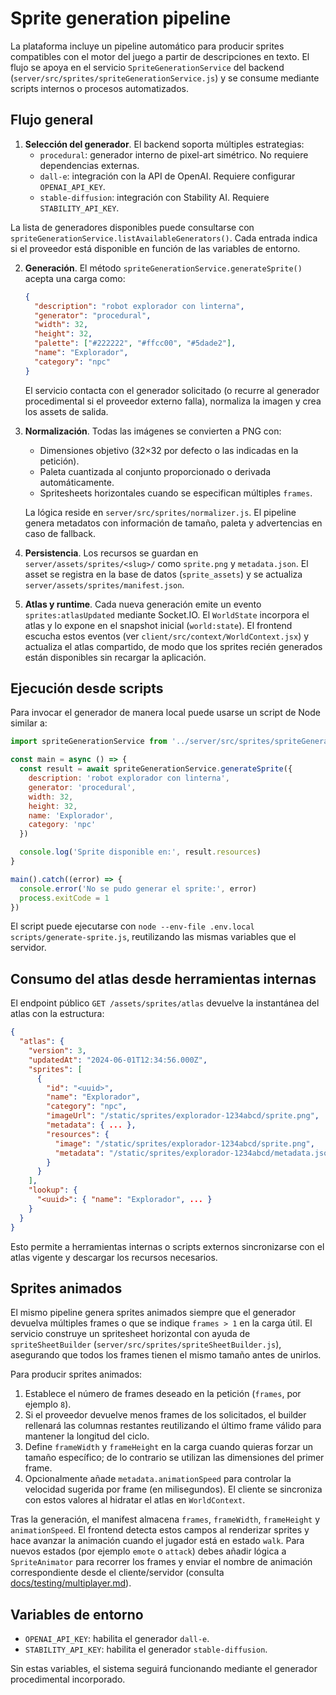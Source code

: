 # Sprite generation pipeline

La plataforma incluye un pipeline automático para producir sprites compatibles con el motor del juego a partir de descripciones en texto. El flujo se apoya en el servicio `SpriteGenerationService` del backend (`server/src/sprites/spriteGenerationService.js`) y se consume mediante scripts internos o procesos automatizados.

## Flujo general

1. **Selección del generador**. El backend soporta múltiples estrategias:
   - `procedural`: generador interno de pixel-art simétrico. No requiere dependencias externas.
   - `dall-e`: integración con la API de OpenAI. Requiere configurar `OPENAI_API_KEY`.
   - `stable-diffusion`: integración con Stability AI. Requiere `STABILITY_API_KEY`.

  La lista de generadores disponibles puede consultarse con `spriteGenerationService.listAvailableGenerators()`. Cada entrada indica si el proveedor está disponible en función de las variables de entorno.

2. **Generación**. El método `spriteGenerationService.generateSprite()` acepta una carga como:

   ```json
   {
     "description": "robot explorador con linterna",
     "generator": "procedural",
     "width": 32,
     "height": 32,
     "palette": ["#222222", "#ffcc00", "#5dade2"],
     "name": "Explorador",
     "category": "npc"
   }
   ```

   El servicio contacta con el generador solicitado (o recurre al generador procedimental si el proveedor externo falla), normaliza la imagen y crea los assets de salida.

3. **Normalización**. Todas las imágenes se convierten a PNG con:
   - Dimensiones objetivo (32×32 por defecto o las indicadas en la petición).
   - Paleta cuantizada al conjunto proporcionado o derivada automáticamente.
   - Spritesheets horizontales cuando se especifican múltiples `frames`.

   La lógica reside en `server/src/sprites/normalizer.js`. El pipeline genera metadatos con información de tamaño, paleta y advertencias en caso de fallback.

4. **Persistencia**. Los recursos se guardan en `server/assets/sprites/<slug>/` como `sprite.png` y `metadata.json`. El asset se registra en la base de datos (`sprite_assets`) y se actualiza `server/assets/sprites/manifest.json`.

5. **Atlas y runtime**. Cada nueva generación emite un evento `sprites:atlasUpdated` mediante Socket.IO. El `WorldState` incorpora el atlas y lo expone en el snapshot inicial (`world:state`). El frontend escucha estos eventos (ver `client/src/context/WorldContext.jsx`) y actualiza el atlas compartido, de modo que los sprites recién generados están disponibles sin recargar la aplicación.

## Ejecución desde scripts

Para invocar el generador de manera local puede usarse un script de Node similar a:

```js
import spriteGenerationService from '../server/src/sprites/spriteGenerationService.js'

const main = async () => {
  const result = await spriteGenerationService.generateSprite({
    description: 'robot explorador con linterna',
    generator: 'procedural',
    width: 32,
    height: 32,
    name: 'Explorador',
    category: 'npc'
  })

  console.log('Sprite disponible en:', result.resources)
}

main().catch((error) => {
  console.error('No se pudo generar el sprite:', error)
  process.exitCode = 1
})
```

El script puede ejecutarse con `node --env-file .env.local scripts/generate-sprite.js`, reutilizando las mismas variables que el servidor.

## Consumo del atlas desde herramientas internas

El endpoint público `GET /assets/sprites/atlas` devuelve la instantánea del atlas con la estructura:

```json
{
  "atlas": {
    "version": 3,
    "updatedAt": "2024-06-01T12:34:56.000Z",
    "sprites": [
      {
        "id": "<uuid>",
        "name": "Explorador",
        "category": "npc",
        "imageUrl": "/static/sprites/explorador-1234abcd/sprite.png",
        "metadata": { ... },
        "resources": {
          "image": "/static/sprites/explorador-1234abcd/sprite.png",
          "metadata": "/static/sprites/explorador-1234abcd/metadata.json"
        }
      }
    ],
    "lookup": {
      "<uuid>": { "name": "Explorador", ... }
    }
  }
}
```

Esto permite a herramientas internas o scripts externos sincronizarse con el atlas vigente y descargar los recursos necesarios.

## Sprites animados

El mismo pipeline genera sprites animados siempre que el generador devuelva múltiples frames o que se indique `frames > 1` en la carga útil. El servicio construye un spritesheet horizontal con ayuda de `spriteSheetBuilder` (`server/src/sprites/spriteSheetBuilder.js`), asegurando que todos los frames tienen el mismo tamaño antes de unirlos.

Para producir sprites animados:

1. Establece el número de frames deseado en la petición (`frames`, por ejemplo `8`).
2. Si el proveedor devuelve menos frames de los solicitados, el builder rellenará las columnas restantes reutilizando el último frame válido para mantener la longitud del ciclo.
3. Define `frameWidth` y `frameHeight` en la carga cuando quieras forzar un tamaño específico; de lo contrario se utilizan las dimensiones del primer frame.
4. Opcionalmente añade `metadata.animationSpeed` para controlar la velocidad sugerida por frame (en milisegundos). El cliente se sincroniza con estos valores al hidratar el atlas en `WorldContext`.

Tras la generación, el manifest almacena `frames`, `frameWidth`, `frameHeight` y `animationSpeed`. El frontend detecta estos campos al renderizar sprites y hace avanzar la animación cuando el jugador está en estado `walk`. Para nuevos estados (por ejemplo `emote` o `attack`) debes añadir lógica a `SpriteAnimator` para recorrer los frames y enviar el nombre de animación correspondiente desde el cliente/servidor (consulta [docs/testing/multiplayer.md](testing/multiplayer.md)).

## Variables de entorno

- `OPENAI_API_KEY`: habilita el generador `dall-e`.
- `STABILITY_API_KEY`: habilita el generador `stable-diffusion`.

Sin estas variables, el sistema seguirá funcionando mediante el generador procedimental incorporado.
